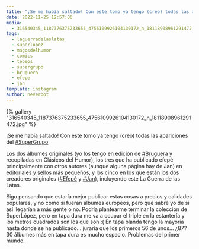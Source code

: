 ```yaml
---
title: "¡Se me había saltado! Con este tomo ya tengo (creo) todas las apariciones del #SuperGrupo"
date: 2022-11-25 12:57:06
media: 
  - 316540345_1187376375233655_4756109926104130172_n_18118908961291472.jpg
tags: 
  - laguerradelaslatas
  - superlopez
  - magosdelhumor
  - comics
  - tebeos
  - supergrupo
  - bruguera
  - efepe
  - jan
template: instagram
author: neverbot
---
```


{% gallery "316540345_1187376375233655_4756109926104130172_n_18118908961291472.jpg" %}

¡Se me había saltado! Con este tomo ya tengo (creo) todas las apariciones del [#SuperGrupo](/tags/supergrupo).

Los dos álbumes originales (yo los tengo en edición de [#Bruguera](/tags/bruguera) y recopiladas en Clásicos del Humor), los tres que ha publicado efepé principalmente con otros autores (aunque alguna página hay de Jan) en editoriales y sellos más pequeños, y los cinco en los que están los dos creadores originales ([#Efepé](/tags/efepe) y [#Jan](/tags/jan)), incluyendo este La Guerra de las Latas.

Sigo pensando que estaría mejor publicar estas cosas a precios y calidades populares, y no como si fueran álbumes europeos, pero qué sabré yo de si así llegarían a más gente o no. Podría plantearme terminar la colección de SuperLópez, pero en tapa dura me va a ocupar el triple en la estantería y los metros cuadrados son los que son :( En tapa blanda tengo la mayoría hasta donde se ha publicado... juraría que los primeros 56 de unos... ¿87? 30 álbumes más en tapa dura es mucho espacio. Problemas del primer mundo.
